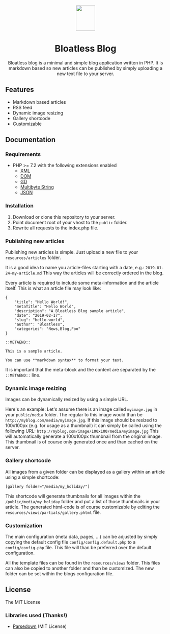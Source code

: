 <p align="center">
    <img src="https://bloatless.org/img/logo.svg" width="60px" height="80px">
</p>

<h1 align="center">Bloatless Blog</h1>

<p align="center">Bloatless blog is a minimal and simple blog application written in PHP. It is markdown based so new articles
can be published by simply uploading a new text file to your server.</p>

## Features

* Markdown based articles
* RSS feed
* Dynamic image resizing
* Gallery shortcode
* Customizable

## Documentation

### Requirements

* PHP >= 7.2 with the following extensions enabled
  * [XML](https://secure.php.net/manual/en/book.xml.php)
  * [DOM](https://secure.php.net/manual/en/book.dom.php)
  * [GD](https://secure.php.net/manual/en/book.image.php)
  * [Multibyte String](https://secure.php.net/manual/en/book.mbstring.php)
  * [JSON](https://secure.php.net/manual/en/book.json.php)
  

### Installation

1. Download or clone this repository to your server.
2. Point document root of your vhost to the `public` folder.
3. Rewrite all requests to the index.php file.

### Publishing new articles

Publishing new articles is simple. Just upload a new file to your `resources/articles` folder.

It is a good idea to name you article-files starting with a date, e.g.: `2019-01-24-my-article.md` This way the
articles will be correctly ordered in the blog.

Every article is required to include some meta-information and the article itself. This is what an article file
may look like:

```
{
    "title": "Hello World!",
    "metaTitle": "Hello World",
    "description": "A Bloatless Blog sample article",
    "date": "2019-02-17",
    "slug": "hello-world",
    "author": "Bloatless", 
    "categories": "News,Blog,Foo"
}

::METAEND::

This is a sample article.

You can use **markdown syntax** to format your text.
```

It is important that the meta-block and the content are separated by the `::METAEND::` line.

### Dynamic image resizing

Images can be dynamically resized by using a simple URL.

Here's an example: Let's assume there is an image called `myimage.jpg` in your `public/media` folder. The regular
to this image would than be `http://myblog.com/media/myimage.jpg`. If this image should be resized to 100x100px
(e.g. for usage as a thumbnail) it can simply be called using the following URL: `http://myblog.com/image/100x100/media/myimage.jpg`
This will automatically generate a 100x100px thumbnail from the original image. This thumbnail is of course only
generated once and than cached on the server.

### Gallery shortcode

All images from a given folder can be displayed as a gallery within an article using a simple shortcode:

`[gallery folder="/media/my_holiday/"]`

This shortcode will generate thumbnails for all images within the `/public/media/my_holiday` folder and
put a list of those thumbnails in your article. The generated html-code is of course customizable by editing
the `resources/views/partials/gallery.phtml` file.

### Customization

The main configuration (meta data, pages, ...) can be adjusted by simply copying the default config file
`config/config.default.php` to a `config/config.php` file. This file will than be preferred over the default
configuration.

All the template files can be found in the `resources/views` folder. This files can also be copied to another
folder and than be customized. The new folder can be set within the blogs configuration file.

## License

The MIT License

### Libraries used (Thanks!)

* [Parsedown](https://github.com/erusev/parsedown) (MIT License)
